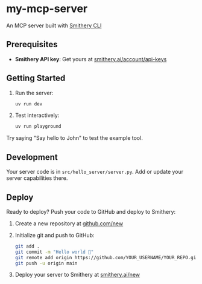 # my-mcp-server

An MCP server built with [Smithery CLI](https://smithery.ai/docs/getting_started/quickstart_build_python)

## Prerequisites

- **Smithery API key**: Get yours at [smithery.ai/account/api-keys](https://smithery.ai/account/api-keys)

## Getting Started

1. Run the server:
   ```bash
   uv run dev
   ```

2. Test interactively:

   ```bash
   uv run playground
   ```

Try saying "Say hello to John" to test the example tool.

## Development

Your server code is in `src/hello_server/server.py`. Add or update your server capabilities there.

## Deploy

Ready to deploy? Push your code to GitHub and deploy to Smithery:

1. Create a new repository at [github.com/new](https://github.com/new)

2. Initialize git and push to GitHub:
   ```bash
   git add .
   git commit -m "Hello world 👋"
   git remote add origin https://github.com/YOUR_USERNAME/YOUR_REPO.git
   git push -u origin main
   ```

3. Deploy your server to Smithery at [smithery.ai/new](https://smithery.ai/new)
